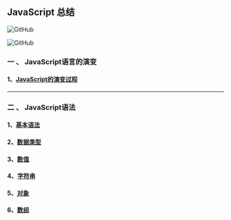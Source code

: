 
## JavaScript 总结

![GitHub](https://img.shields.io/github/license/mashape/apistatus.svg)


![GitHub](https://img.shields.io/github/sourcerank/:platform/:library.svg)

### 一 、 JavaScript语言的演变

   #### 1、[JavaScript的演变过程](./doc/evolutionofjs.md)
--------------------------------------------------------
### 二 、 JavaScript语法

   #### 1、[基本语法](./doc/grammar.md)

   #### 2、[数据类型](./doc/datatype.md)

   #### 3、[数值](./doc/numericalvalue.md)

   #### 4、[字符串](./doc/string.md)

   #### 5、[对象](./doc/object.md)

   #### 6、[数组](./doc/array.md)


